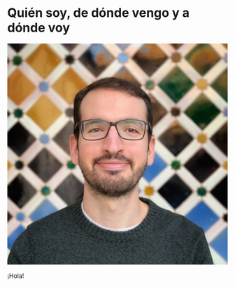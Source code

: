 # Quién soy, de dónde vengo y a dónde voy

![Foto de Francisco Merino-Casallo](images/profile.jpg)

¡Hola!